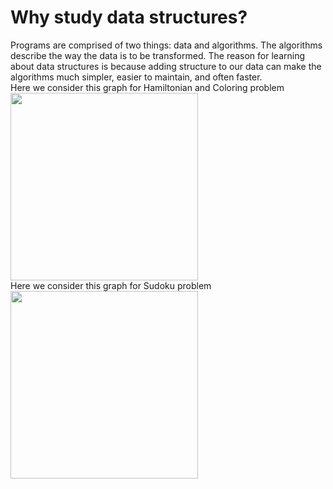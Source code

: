 # Why study data structures?</br>
Programs are comprised of two things:  data and algorithms.  The algorithms describe the way the data is to be transformed.  The reason for learning about data structures is because adding structure to our data can make the algorithms much simpler, easier to maintain, and often faster. </br>
Here we consider this graph for Hamiltonian and Coloring problem </br>
<img src="https://user-images.githubusercontent.com/26745548/50575254-4e322a00-0e25-11e9-89aa-1beea3157c2e.PNG" width="300">
</br>Here we consider this graph for Sudoku problem</br>
<img src="https://user-images.githubusercontent.com/26745548/50586841-84af8980-0ea5-11e9-8455-655a53423327.gif" width="300">
